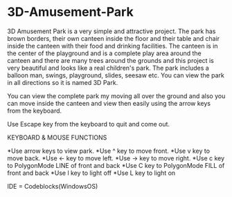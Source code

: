 # 3D-Amusement-Park
3D Amusement Park is a very simple and attractive project. The park has brown borders, their own canteen inside the floor and their table and chair inside the canteen with their food and drinking facilities. The canteen is in the center of the playground and is a complete play area around the canteen and there are many trees around the grounds and this project is very beautiful and looks like a real children's park. The park includes a balloon man, swings, playground, slides, seesaw etc. You can view the park in all directions so it is named 3D Park.

You can view the complete park my moving all over the ground and also you can move inside the canteen and view then easily using the arrow keys from the keyboard.

Use Escape key from the keyboard to quit and come out.

KEYBOARD & MOUSE FUNCTIONS

*Use arrow keys to view park.
*Use ^ key to move front.
*Use v key to move back.
*Use <- key to move left.
*Use -> key to move right.
*Use c key to PolygonMode LINE of front and back
*Use C key to PolygonMode FILL of front and back
*Use l key to light off
*Use L key to light on

IDE = Codeblocks(WindowsOS)
